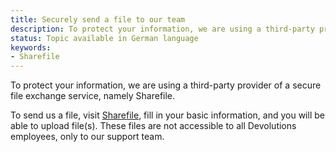```yaml
---
title: Securely send a file to our team
description: To protect your information, we are using a third-party provider of a secure file exchange service, namely Sharefile.
status: Topic available in German language
keywords:
- Sharefile
---
```


To protect your information, we are using a third-party provider of a secure file exchange service, namely Sharefile.

To send us a file, visit [Sharefile](https://devolutions.sharefile.com/filedrop), fill in your basic information, and you will be able to upload file(s). These files are not accessible to all Devolutions employees, only to our support team.
